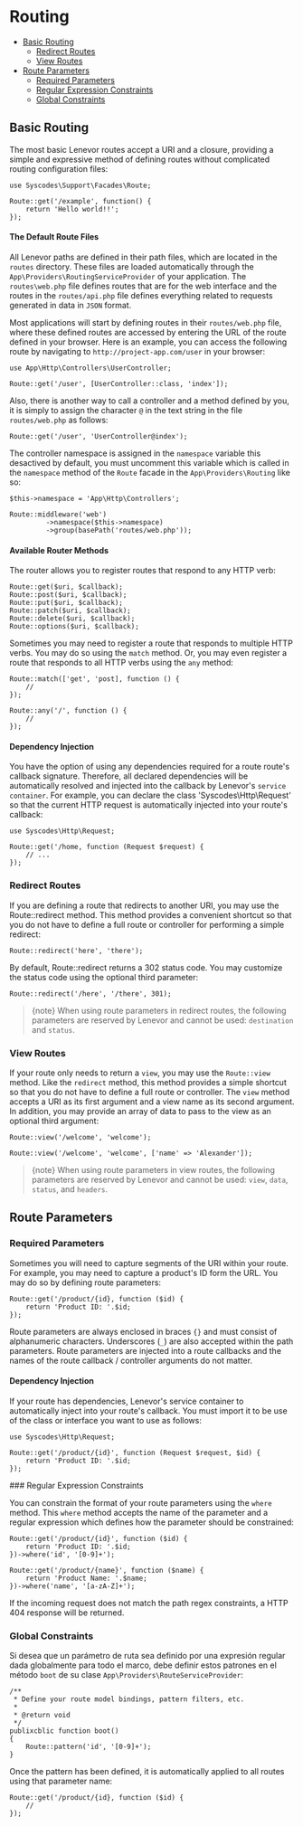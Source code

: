 # Routing

- [Basic Routing](#basic-routing)
    - [Redirect Routes](#redirect-routes)
    - [View Routes](#view-routes)
- [Route Parameters](#route-parameters)
    - [Required Parameters]($required-parameters)
    - [Regular Expression Constraints](#regular-expression-constraints)
    - [Global Constraints](#global-constraints)
    
<a name="basic-routing"></a>
## Basic Routing

The most basic Lenevor routes accept a URI and a closure, providing a simple and expressive method of defining routes without complicated routing configuration files:

    use Syscodes\Support\Facades\Route;

    Route::get('/example', function() {
        return 'Hello world!!';
    });

<a name="the-default-route-files"></a>
#### The Default Route Files

All Lenevor paths are defined in their path files, which are located in the `routes` directory. These files are loaded automatically through the `App\Providers\RoutingServiceProvider` of your application. The `routes\web.php` file defines routes that are for the web interface and the routes in the `routes/api.php` file defines everything related to requests generated in data in `JSON` format.

Most applications will start by defining routes in their `routes/web.php` file, where these defined routes are accessed by entering the URL of the route defined in your browser. Here is an example, you can access the following route by navigating to `http://project-app.com/user` in your browser:

    use App\Http\Controllers\UserController;

    Route::get('/user', [UserController::class, 'index']);

Also, there is another way to call a controller and a method defined by you, it is simply to assign the character `@` in the text string in the file `routes/web.php` as follows:

    Route::get('/user', 'UserController@index');

The controller namespace is assigned in the `namespace` variable this desactived by default, you must uncomment this variable which is called in the `namespace` method of the `Route` facade in the `App\Providers\Routing` like so:

    $this->namespace = 'App\Http\Controllers';

    Route::middleware('web')
             ->namespace($this->namespace)
             ->group(basePath('routes/web.php'));

<a name="available-router-methods"></a>
#### Available Router Methods

The router allows you to register routes that respond to any HTTP verb:

    Route::get($uri, $callback);
    Route::post($uri, $callback);
    Route::put($uri, $callback);
    Route::patch($uri, $callback);
    Route::delete($uri, $callback);
    Route::options($uri, $callback);

Sometimes you may need to register a route that responds to multiple HTTP verbs. You may do so using the `match` method. Or, you may even register a route that responds to all HTTP verbs using the `any` method:

    Route::match(['get', 'post], function () {
        //
    });

    Route::any('/', function () {
        //
    });

<a name="dependency-injection"></a>
#### Dependency Injection

You have the option of using any dependencies required for a route route's callback signature. Therefore, all declared dependencies will be automatically resolved and injected into the callback by Lenevor's `service container`. For example, you can declare the class 'Syscodes\Http\Request' so that the current HTTP request is automatically injected into your route's callback: 

    use Syscodes\Http\Request;

    Route::get('/home, function (Request $request) {
        // ...
    });

<a name="redirect-routes"></a>
### Redirect Routes

If you are defining a route that redirects to another URI, you may use the Route::redirect method. This method provides a convenient shortcut so that you do not have to define a full route or controller for performing a simple redirect:

    Route::redirect('here', 'there');

By default, Route::redirect returns a 302 status code. You may customize the status code using the optional third parameter:

    Route::redirect('/here', '/there', 301);

> {note} When using route parameters in redirect routes, the following parameters are reserved by Lenevor and cannot be used: `destination` and `status`.

<a name="view-routes"></a>
### View Routes

If your route only needs to return a `view`, you may use the `Route::view` method. Like the `redirect` method, this method provides a simple shortcut so that you do not have to define a full route or controller. The `view` method accepts a URI as its first argument and a view name as its second argument. In addition, you may provide an array of data to pass to the view as an optional third argument:

    Route::view('/welcome', 'welcome');

    Route::view('/welcome', 'welcome', ['name' => 'Alexander']);

> {note} When using route parameters in view routes, the following parameters are reserved by Lenevor and cannot be used: `view`, `data`, `status`, and `headers`.

<a name="route-parameters"></a>
## Route Parameters

<a name="required-parameters"></a>
### Required Parameters

Sometimes you will need to capture segments of the URI within your route. For example, you may need to capture a product's ID form the URL. You may do so by defining route parameters:

    Route::get('/product/{id}, function ($id) {
        return 'Product ID: '.$id;
    });

Route parameters are always enclosed in braces `{}` and must consist of alphanumeric characters. Underscores (`_`) are also accepted within the path parameters. Route parameters are injected into a route callbacks and the names of the route callback / controller arguments do not matter. 

<a name="dependency-injection"></a>
#### Dependency Injection

If your route has dependencies, Lenevor's service container to automatically inject into your route's callback. You must import it to be use of the class or interface you want to use as follows:

    use Syscodes\Http\Request;

    Route::get('/product/{id}', function (Request $request, $id) {
        return 'Product ID: '.$id;
    });

<a name="regular-expression-constraints">
### Regular Expression Constraints

You can constrain the format of your route parameters using the `where` method. This `where` method accepts the name of the parameter and a regular expression which defines how the parameter should be constrained: 

    Route::get('/product/{id}', function ($id) {
        return 'Product ID: '.$id;
    })->where('id', '[0-9]+');

    Route::get('/product/{name}', function ($name) {
        return 'Product Name: '.$name;
    })->where('name', '[a-zA-Z]+');

If the incoming request does not match the path regex constraints, a HTTP 404 response will be returned. 

<a name="global-constraints"></a>
### Global Constraints

Si desea que un parámetro de ruta sea definido por una expresión regular dada globalmente para todo el marco, debe definir estos patrones en el método `boot` de su clase `App\Providers\RouteServiceProvider`: 

    /**
     * Define your route model bindings, pattern filters, etc.
     *
     * @return void
     */
    publixcblic function boot()
    {
        Route::pattern('id', '[0-9]+');
    }

Once the pattern has been defined, it is automatically applied to all routes using that parameter name:

    Route::get('/product/{id}, function ($id) {
        //
    });

